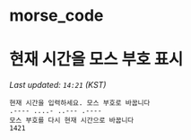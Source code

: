 # morse_code
# 현재 시간을 모스 부호 표시
<!-- MORSE_TIME_START -->
_Last updated: `14:21` (KST)_

```
현재 시간을 입력하세요. 모스 부호로 바꿉니다
.---- ....- ..--- .----
모스 부호를 다시 현재 시간으로 바꿉니다
1421
```
<!-- MORSE_TIME_END -->
